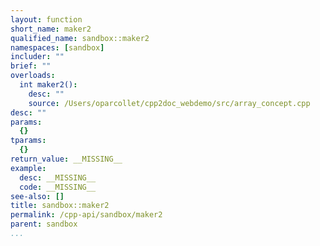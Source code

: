 ```yaml
---
layout: function
short_name: maker2
qualified_name: sandbox::maker2
namespaces: [sandbox]
includer: ""
brief: ""
overloads:
  int maker2():
    desc: ""
    source: /Users/oparcollet/cpp2doc_webdemo/src/array_concept.cpp
desc: ""
params:
  {}
tparams:
  {}
return_value: __MISSING__
example:
  desc: __MISSING__
  code: __MISSING__
see-also: []
title: sandbox::maker2
permalink: /cpp-api/sandbox/maker2
parent: sandbox
...
```


